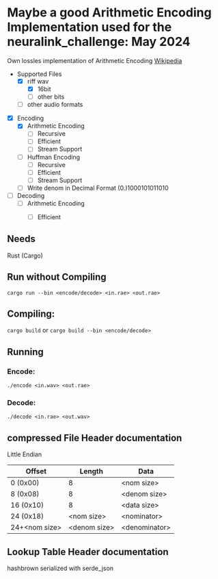 # Maybe a good Arithmetic Encoding Implementation used for the neuralink_challenge: May 2024

Own lossles implementation of Arithmetic Encoding [Wikipedia](https://en.wikipedia.org/wiki/Arithmetic_coding)
- Supported Files
  - [x] riff wav
    - [x] 16bit
    - [ ] other bits
  - [ ] other audio formats
-  [x] Encoding
   - [x] Arithmetic Encoding
     - [ ] Recursive
     - [ ] Efficient
     - [ ] Stream Support
   - [ ] Huffman Encoding
     - [ ] Recursive
     - [ ] Efficient
     - [ ] Stream Support
   - [ ] Write denom in Decimal Format (0.)1000101011010
-  [ ] Decoding
   - [ ] Arithmetic Encoding
     - [ ] Efficient


## Needs
Rust (Cargo)

## Run without Compiling
```cargo run --bin <encode/decode> <in.rae> <out.rae>```

## Compiling:
```cargo build``` or ```cargo build --bin <encode/decode>```

## Running
### Encode:
```
./encode <in.wav> <out.rae>
```
### Decode:
```
./decode <in.rae> <out.wav>
```

## compressed File Header documentation

Little Endian

| Offset				  | Length					| Data            |
|-----------------|-----------------|-----------------|
| 0 	(0x00)			|	8						  	|	\<nom size\>    |
| 8 	(0x08)			|	8								| \<denom size\>  |
| 16 	(0x10)			|	8								| \<data size\>   |
| 24 	(0x18)			|	\<nom size\>	  | \<nominator\>   |
| 24+\<nom size\> |	\<denom size\>  | \<denominator\> |

## Lookup Table Header documentation

hashbrown serialized with serde_json